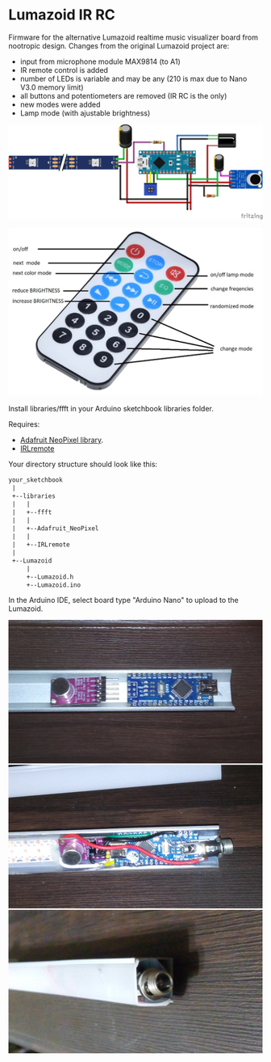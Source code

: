 # Lumazoid IR RC

Firmware for the alternative Lumazoid realtime music visualizer board from nootropic design.
Changes from the original Lumazoid project are:
- input from microphone module MAX9814 (to A1)
- IR remote control is added
- number of LEDs is variable and may be any (210 is max due to Nano V3.0 memory limit)
- all buttons and potentiometers are removed (IR RC is the only)
- new modes were added
- Lamp mode (with ajustable brightness)

![scheme](img/scheme1.jpg)

![rc](img/RC.jpg)

Install libraries/ffft in your Arduino sketchbook libraries folder.

Requires:
- [Adafruit NeoPixel library](https://github.com/adafruit/Adafruit_NeoPixel).
- [IRLremote](https://github.com/NicoHood/IRLremote)

Your directory structure should look like this:

```
your_sketchbook
 |
 +--libraries
 |   |
 |   +--ffft
 |   |
 |   +--Adafruit_NeoPixel
 |   |
 |   +--IRLremote
 |
 +--Lumazoid
     |
     +--Lumazoid.h
     +--Lumazoid.ino
```

In the Arduino IDE, select board type "Arduino Nano" to upload to the Lumazoid.

![1](img/P01.jpg)
![2](img/P02.jpg)
![3](img/P03.jpg)